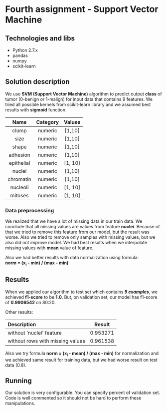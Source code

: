# Fourth assignment - Support Vector Machine

## Technologies and libs
- Python 2.7.x
- pandas
- numpy
- scikit-learn


## Solution description
  We use **SVM (Support Vector Machine)** algorithm to predict output **class** of tumor
  (0-benign or 1-malign) for input data that contains 9 features. We tried all possible
  kernels from scikit-learn library and we assumed best results with **sigmoid** function.
  
  | Name       | Category   | Values                             |
  |:----------:|:----------:|:----------------------------------:|
  | clump      | numeric    | [1,10]                             | 
  | size       | numeric    | [1,10]                             |
  | shape      | numeric    | [1,10]                             |
  | adhesion   | numeric    | [1,10]                             |
  | epithelial | numeric    | [1, 10]                            |
  | nuclei     | numeric    | [1,10]                             |
  | chromatin  | numeric    | [1,10]                             |
  | nucleoli   | numeric    | [1, 10]                            |
  | mitoses    | numeric    | [1, 10]                            |
 
### Data preprocessing 
  We realized that we have a lot of missing data in our train data. We conclude that
  all missing values are values from feature **nuclei**. Because of that we tried to remove
  this feature from our model, but the result was worse. Also we tried to remove only samples
  with missing values, but we also did not improve model. We had best results when we interpolate
  missing values with **mean** value of feature. 
  
  Also we had better results with data normalization using formula:  
  **norm = (x<sub>i</sub> - min) / (max - min)** 

## Results
  When we applied our algorithm to test set which contains ***5 examples***, we achieved **f1-score** to be **1.0**. 
  But, on validation set, our model has f1-score of **0.9906542** on 80:20.

  Other results:
  
  | Description                         |         Result  |
  |:------------------------------------|:---------------:|
  | without 'nuclei' feature            |  0.953271       |
  | without rows with missing values    |  0.961538       |
  
  Also we try formula **norm = (x<sub>i</sub> - mean) / (max - min)** for normalization and we achieved
  same result for training data, but we had worse result on test data (0.8).

## Running
  Our solution is very configurable. You can specify percent of validation set.
  Code is well commented so it should not be hard to perform these manipulations.